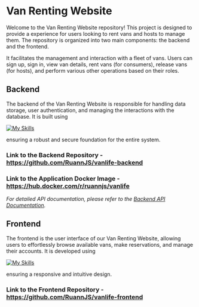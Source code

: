 # Van Renting Website


Welcome to the Van Renting Website repository! 
This project is designed to provide a experience for users looking to rent vans and hosts to manage them.
The repository is organized into two main components: the backend and the frontend.

It facilitates the management and interaction with a fleet of vans. 
Users can sign up, sign in, view van details, rent vans (for consumers), release vans (for hosts), and perform various other operations based on their roles.

## Backend

The backend of the Van Renting Website is responsible for handling data storage, user authentication, and managing the interactions with the database. 
It is built using

[![My Skills](https://skillicons.dev/icons?i=nestjs,prisma,mongodb,typescript)](https://skillicons.dev)

ensuring a robust and secure foundation for the entire system.



### Link to the Backend Repository - https://github.com/RuannJS/vanlife-backend
### Link to the Application Docker Image - https://hub.docker.com/r/ruannjs/vanlife

*For detailed API documentation, please refer to the [Backend API Documentation](https://github.com/RuannJS/vanlife-backend/blob/master/README.md).*


## Frontend

The frontend is the user interface of our Van Renting Website, allowing users to effortlessly browse available vans, make reservations, and manage their accounts. 
It is developed using 

[![My Skills](https://skillicons.dev/icons?i=angular,reactivex,tailwind,typescript)](https://skillicons.dev)

ensuring a responsive and intuitive design.

### Link to the Frontend Repository - https://github.com/RuannJS/vanlife-frontend
